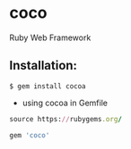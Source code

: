 # coco
Ruby Web Framework


## Installation:
```
$ gem install cocoa
```

- using cocoa in Gemfile
```ruby
source https://rubygems.org/

gem 'coco'
```
